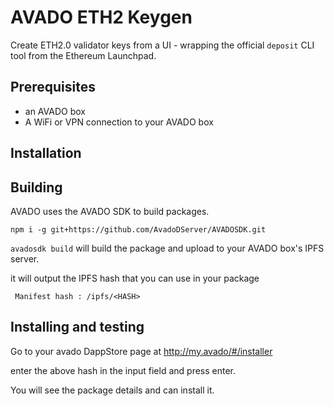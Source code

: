 # AVADO ETH2 Keygen

Create ETH2.0 validator keys from a UI - wrapping the official `deposit` CLI tool 
from the Ethereum Launchpad.

## Prerequisites

 - an AVADO box 
 - A WiFi or VPN connection to your AVADO box 

## Installation


## Building

AVADO uses the AVADO SDK to build packages.

`npm i -g git+https://github.com/AvadoDServer/AVADOSDK.git`

`avadosdk build` will build the package and upload to your AVADO box's IPFS server.

it will output the IPFS hash that you can use in your package

` Manifest hash : /ipfs/<HASH>`

## Installing and testing 

Go to your avado DappStore page at http://my.avado/#/installer

enter the above hash in the input field and press enter.

You will see the package details and can install it.



